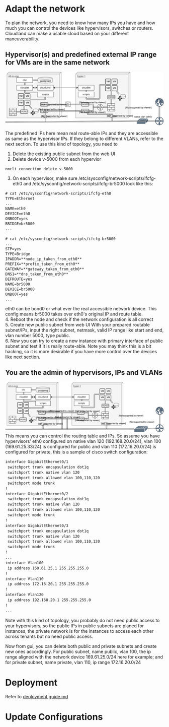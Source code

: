 # Adapt the network
To plan the network, you need to know how many IPs you have and how much you can control the devices like hypervisors, switches or routers. Cloudland can make a usable cloud based on your different maneuverability.

## Hypervisor(s) and predefined external IP range for VMs are in the same network

![multi-node-route](images/mnroute.svg)   

   The predefined IPs here mean real route-able IPs and they are accessible as same as the hypervisor IPs. If they belong to different VLANs, refer to the next section. To use this kind of topology, you need to    
1. Delete the existing public subnet from the web UI   
2. Delete device v-5000 from each hypervior
```
nmcli connection delete v-5000
```
3. On each hypervisor, make sure /etc/sysconfig/network-scripts/ifcfg-eth0 and /etc/sysconfig/network-scripts/ifcfg-br5000 look like this:
```
# cat /etc/sysconfig/network-scripts/ifcfg-eth0
TYPE=Ethernet
...
NAME=eth0
DEVICE=eth0
ONBOOT=yes
BRIDGE=br5000
...

# cat /etc/sysconfig/network-scripts/ifcfg-br5000
...
STP=yes
TYPE=Bridge
IPADDR=**node_ip_taken_from_eth0**
PREFIX=**prefix_taken_from_eth0**
GATEWAY=**gateway_taken_from_eth0**
DNS1=**dns_taken_from_eth0**
DEFROUTE=yes
NAME=br5000
DEVICE=br5000
ONBOOT=yes
...
```   
eth0 can be bond0 or what ever the real accessible network device. This config means br5000 takes over eth0's original IP and route table.     
4. Reboot the node and check if the network configuration is all correct   
5. Create new public subnet from web UI
   With your prepared routable subnet/IPs, input the right subnet, netmask, valid IP range like start and end, vlan number 5000, type public.   
6. Now you can try to create a new instance with primary interface of public subnet and test if it is really route-able. 
   Note you may think this is a bit hacking, so it is more desirable if you have more control over the devices like next section.

## You are the admin of hypervisors, IPs and VLANs
    
![real-routing](images/realroute.svg)   
   This means you can control the routing table and IPs. So assume you have hypervisors' eth0 configured on native vlan 120 (192.168.20.0/24), vlan 100 (169.61.25.33/24) is configured for public and vlan 110 (172.16.20.0/24) is configured for private, this is a sample of cisco switch configuration:
```bash
interface GigabitEthernet0/1
 switchport trunk encapsulation dot1q
 switchport trunk native vlan 120
 switchport trunk allowed vlan 100,110,120
 switchport mode trunk
!
interface GigabitEthernet0/2
 switchport trunk encapsulation dot1q
 switchport trunk native vlan 120
 switchport trunk allowed vlan 100,110,120
 switchport mode trunk
!
interface GigabitEthernet0/3
 switchport trunk encapsulation dot1q
 switchport trunk native vlan 120
 switchport trunk allowed vlan 100,110,120
 switchport mode trunk
!
...
interface Vlan100
 ip address 169.61.25.1 255.255.255.0
!
interface Vlan110
 ip address 172.16.20.1 255.255.255.0
!
interface Vlan120
 ip address 192.168.20.1 255.255.255.0
!
...
```
Note with this kind of topology, you probably do not need public access to your hypervisors, so the public IPs in public subnets are planed for instances, the private network is for the instances to access each other across tenants but no need public access.

Now from gui, you can delete both public and private subnets and create new ones accordingly. For public subnet, name public, vlan 100, the ip range aligned with the network device 169.61.25.0/24 here for example; and for private subnet, name private, vlan 110, ip range 172.16.20.0/24

# Deployment
Refer to [deployment guide.md](Deployment)

# Update Configurations 
